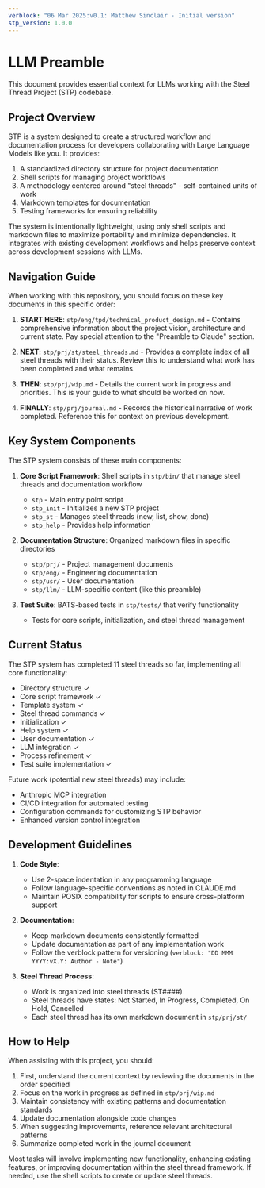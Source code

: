```yaml
---
verblock: "06 Mar 2025:v0.1: Matthew Sinclair - Initial version"
stp_version: 1.0.0
---
```

# LLM Preamble

This document provides essential context for LLMs working with the Steel Thread Project (STP) codebase.

## Project Overview

STP is a system designed to create a structured workflow and documentation process for developers collaborating with Large Language Models like you. It provides:

1. A standardized directory structure for project documentation
2. Shell scripts for managing project workflows
3. A methodology centered around "steel threads" - self-contained units of work
4. Markdown templates for documentation
5. Testing frameworks for ensuring reliability

The system is intentionally lightweight, using only shell scripts and markdown files to maximize portability and minimize dependencies. It integrates with existing development workflows and helps preserve context across development sessions with LLMs.

## Navigation Guide

When working with this repository, you should focus on these key documents in this specific order:

1. **START HERE**: `stp/eng/tpd/technical_product_design.md` - Contains comprehensive information about the project vision, architecture and current state. Pay special attention to the "Preamble to Claude" section.

2. **NEXT**: `stp/prj/st/steel_threads.md` - Provides a complete index of all steel threads with their status. Review this to understand what work has been completed and what remains.

3. **THEN**: `stp/prj/wip.md` - Details the current work in progress and priorities. This is your guide to what should be worked on now.

4. **FINALLY**: `stp/prj/journal.md` - Records the historical narrative of work completed. Reference this for context on previous development.

## Key System Components

The STP system consists of these main components:

1. **Core Script Framework**: Shell scripts in `stp/bin/` that manage steel threads and documentation workflow
   - `stp` - Main entry point script
   - `stp_init` - Initializes a new STP project
   - `stp_st` - Manages steel threads (new, list, show, done)
   - `stp_help` - Provides help information

2. **Documentation Structure**: Organized markdown files in specific directories
   - `stp/prj/` - Project management documents
   - `stp/eng/` - Engineering documentation
   - `stp/usr/` - User documentation
   - `stp/llm/` - LLM-specific content (like this preamble)

3. **Test Suite**: BATS-based tests in `stp/tests/` that verify functionality
   - Tests for core scripts, initialization, and steel thread management

## Current Status

The STP system has completed 11 steel threads so far, implementing all core functionality:

- Directory structure ✓
- Core script framework ✓
- Template system ✓
- Steel thread commands ✓
- Initialization ✓
- Help system ✓
- User documentation ✓
- LLM integration ✓
- Process refinement ✓
- Test suite implementation ✓

Future work (potential new steel threads) may include:

- Anthropic MCP integration
- CI/CD integration for automated testing
- Configuration commands for customizing STP behavior
- Enhanced version control integration

## Development Guidelines

1. **Code Style**:
   - Use 2-space indentation in any programming language
   - Follow language-specific conventions as noted in CLAUDE.md
   - Maintain POSIX compatibility for scripts to ensure cross-platform support

2. **Documentation**:
   - Keep markdown documents consistently formatted
   - Update documentation as part of any implementation work
   - Follow the verblock pattern for versioning (`verblock: "DD MMM YYYY:vX.Y: Author - Note"`)

3. **Steel Thread Process**:
   - Work is organized into steel threads (ST####)
   - Steel threads have states: Not Started, In Progress, Completed, On Hold, Cancelled
   - Each steel thread has its own markdown document in `stp/prj/st/`

## How to Help

When assisting with this project, you should:

1. First, understand the current context by reviewing the documents in the order specified
2. Focus on the work in progress as defined in `stp/prj/wip.md`
3. Maintain consistency with existing patterns and documentation standards
4. Update documentation alongside code changes
5. When suggesting improvements, reference relevant architectural patterns
6. Summarize completed work in the journal document

Most tasks will involve implementing new functionality, enhancing existing features, or improving documentation within the steel thread framework. If needed, use the shell scripts to create or update steel threads.
